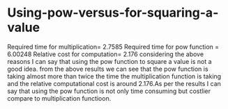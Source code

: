 # Using-pow-versus-for-squaring-a-value

Required time for multiplication= 2.7585
Required time for pow function = 6.00248
Relative cost for computation= 2.176
considering the above reasons I can say that using the pow function to square a value is not a good idea. from the above results we can see that the pow function is taking almost more than twice the time the multiplication function is taking  and the relative computational cost is around 2.176.As per the results I can say that using the pow function is not only time consuming but costlier compare to multiplication functioon.

